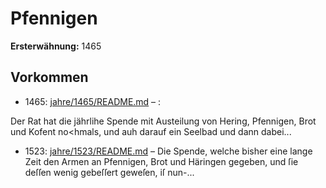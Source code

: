 # Pfennigen

**Ersterwähnung:** 1465

## Vorkommen
- 1465: [jahre/1465/README.md](../jahre/1465/README.md) – :

Der Rat hat die jährlihe Spende mit Austeilung
von Hering, Pfennigen, Brot und Kofent no<hmals, und
auh darauf ein Seelbad und dann dabei...
- 1523: [jahre/1523/README.md](../jahre/1523/README.md) – Die Spende, welche bisher eine
lange Zeit den Armen an Pfennigen, Brot und Häringen
gegeben, und ſie deſſen wenig gebeſſert geweſen, iſ nun-...
